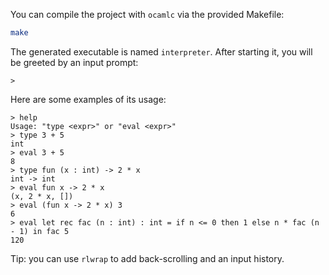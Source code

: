 You can compile the project with `ocamlc` via the provided Makefile:
```sh
make
```
The generated executable is named `interpreter`.
After starting it, you will be greeted by an input prompt:
```text
>
```
Here are some examples of its usage:
```text
> help
Usage: "type <expr>" or "eval <expr>"
> type 3 + 5
int
> eval 3 + 5
8
> type fun (x : int) -> 2 * x
int -> int
> eval fun x -> 2 * x
(x, 2 * x, [])
> eval (fun x -> 2 * x) 3
6
> eval let rec fac (n : int) : int = if n <= 0 then 1 else n * fac (n - 1) in fac 5
120
```

Tip: you can use `rlwrap` to add back-scrolling and an input history.
